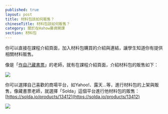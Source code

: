 ```yaml
---
published: true
layout: post
title: 材料包該如何販售？
chineseTitle: 材料包該如何販售？
category: 關於在Hahow募資開課
section: 材料包
---
```

 

你可以直接在課程介紹頁面，加入材料包購買的介紹與連結，讓學生知道你有提供相關材料販售。

像是「[作自己藏書票](https://hahow.in/courses/557ad62bd736230f00adb2ab/main)」的老師，就有在課程介紹頁面，介紹材料包的販售如下：

![]({{site.baseurl}}/media/202815827-_____2015-08-26___10.17.09.png)

你可以選擇自己喜歡的商場平台，如Yahoo!、露天...等，進行材料包的上架與販售，像藏書票老師，就選擇「Solda」這個平台進行他材料包的販售：[https://solda.io/products/13412](https://solda.io/products/13412)

![]({{site.baseurl}}/media/202884528-_____2015-08-26___10.18.41.png)